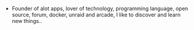 - Founder of alot apps, lover of technology, programming language, open source, forum, docker, unraid and arcade, I like to discover and learn new things..
  <br>
















































































































































































































































































